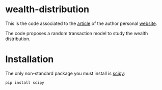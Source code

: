 # wealth-distribution

This is the code associated to the [article](https://manuneuro.github.io/EmmanuelCalvet//finance/2021/11/17/wealth-distribution-p1.html) of the author personal [website](https://manuneuro.github.io/EmmanuelCalvet/).

The code proposes a random transaction model to study the wealth distribution.

# Installation

The only non-standard package you must install is [scipy](https://scipy.org/install/):
```
pip install scipy
```
